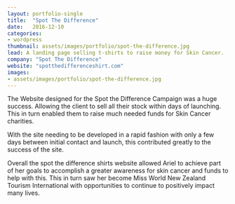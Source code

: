 ```yaml
---
layout: portfolio-single
title:  "Spot The Difference"
date:   2016-12-10
categories:
- wordpress
thumbnail: assets/images/portfolio/spot-the-difference.jpg
lead: A landing page selling t-shirts to raise money for Skin Cancer.
company: "Spot The Difference"
website: "spotthedifferenceshirt.com"
images:
- assets/images/portfolio/spot-the-difference.jpg
---
```


The Website designed for the Spot the Difference Campaign was a huge success. Allowing the client to sell all their stock within days of launching. This in turn enabled them to raise much needed funds for Skin Cancer charities.

With the site needing to be developed in a rapid fashion with only a few days between initial contact and launch, this contributed greatly to the success of the site.

Overall the spot the difference shirts website allowed Ariel to achieve part of her goals to accomplish a greater awareness for skin cancer and funds to help with this. This in turn saw her become Miss World New Zealand Tourism International with opportunities to continue to positively impact many lives.
